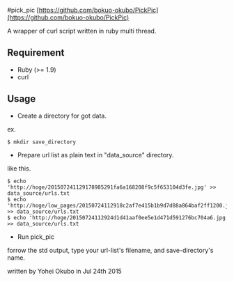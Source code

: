 #pick_pic
[https://github.com/bokuo-okubo/PickPic](https://github.com/bokuo-okubo/PickPic)

A wrapper of curl script written in ruby multi thread.

## Requirement

- Ruby (>= 1.9)
- curl

## Usage

- Create a directory for got data.

ex.
```
$ mkdir save_directory
```

- Prepare url list as plain text in "data_source" directory.

like this.

```
$ echo 'http://hoge/201507241129178985291fa6a168208f9c5f653104d3fe.jpg' >> data_source/urls.txt
$ echo 'http://hoge/low_pages/20150724112918c2af7e415b1b9d7d88a864baf2ff1200.jpg' >> data_source/urls.txt
$ echo 'http://hoge/20150724112924d1d41aaf0ee5e1d471d591276bc704a6.jpg >> data_source/urls.txt

```

- Run pick_pic

forrow the std output, type your url-list's filename, and save-directory's name.



written by Yohei Okubo in Jul 24th 2015
